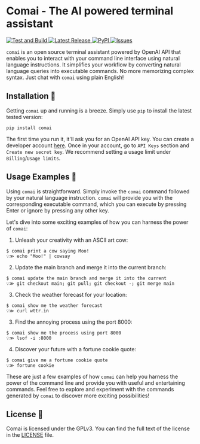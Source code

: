 # Comai - The AI powered terminal assistant

<p align="left">
<a href="https://github.com/ricopinazo/comai/actions/workflows/tests.yml/badge.svg">
<img alt="Test and Build" src="https://github.com/ricopinazo/comai/actions/workflows/tests.yml/badge.svg" />
</a>
<a href="https://github.com/ricopinazo/comai/releases">
<img alt="Latest Release" src="https://img.shields.io/github/v/release/ricopinazo/comai?color=brightgreen&include_prereleases" />
</a>
<a href="https://pypi.org/project/comai/">
<img alt="PyPI" src="https://img.shields.io/pypi/v/comai">
</a>
<a href="https://github.com/ricopinazo/comai/issues">
<img alt="Issues" src="https://img.shields.io/github/issues/ricopinazo/comai?color=brightgreen" />
</a>
</p>

`comai` is an open source terminal assistant powered by OpenAI API that enables you to interact with your command line interface using natural language instructions. It simplifies your workflow by converting natural language queries into executable commands. No more memorizing complex syntax. Just chat with `comai` using plain English!

## Installation 🚀

Getting `comai` up and running is a breeze. Simply use `pip` to install the latest tested version:

```shell
pip install comai
```

The first time you run it, it'll ask you for an OpenAI API key. You can create a developer account [here](https://platform.openai.com/overview). Once in your account, go to `API Keys` section and `Create new secret key`. We recommend setting a usage limit under `Billing`/`Usage limits`.

## Usage Examples 🎉

Using `comai` is straightforward. Simply invoke the `comai` command followed by your natural language instruction. `comai` will provide you with the corresponding executable command, which you can execute by pressing Enter or ignore by pressing any other key.

Let's dive into some exciting examples of how you can harness the power of `comai`:

1. Unleash your creativity with an ASCII art cow:
```shell
$ comai print a cow saying Moo!
💡≫ echo "Moo!" | cowsay
```

2. Update the main branch and merge it into the current branch:
```shell
$ comai update the main branch and merge it into the current
💡≫ git checkout main; git pull; git checkout -; git merge main
```


3. Check the weather forecast for your location:
```shell
$ comai show me the weather forecast
💡≫ curl wttr.in
```

3. Find the annoying process using the port 8000:
```shell
$ comai show me the process using port 8000
💡≫ lsof -i :8000
```

4. Discover your future with a fortune cookie quote:
```shell
$ comai give me a fortune cookie quote
💡≫ fortune cookie
```

These are just a few examples of how `comai` can help you harness the power of the command line and provide you with useful and entertaining commands. Feel free to explore and experiment with the commands generated by `comai` to discover more exciting possibilities!

## License 📜

Comai is licensed under the GPLv3. You can find the full text of the license in the [LICENSE](./LICENSE) file.
